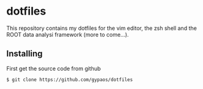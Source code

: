 # dotfiles

This repository contains my dotfiles for the vim editor, the zsh shell and the ROOT data analysi framework (more to come...).

## Installing

First get the source code from github
```
$ git clone https://github.com/gypaos/dotfiles
```
